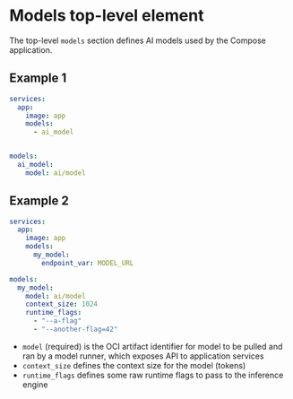 # Models top-level element

The top-level `models` section defines AI models used by the Compose application.

## Example 1

```yaml
services:
  app:
    image: app
    models:
      - ai_model


models:
  ai_model:
    model: ai/model
```

## Example 2

```yaml
services:
  app:
    image: app
    models:
      my_model:
        endpoint_var: MODEL_URL

models:
  my_model:
    model: ai/model
    context_size: 1024
    runtime_flags: 
      - "--a-flag"
      - "--another-flag=42"
```

- `model` (required) is the OCI artifact identifier for model to be pulled and ran by a model runner, which exposes API to application services
- `context_size` defines the context size for the model (tokens)
- `runtime_flags` defines some raw runtime flags to pass to the inference engine


